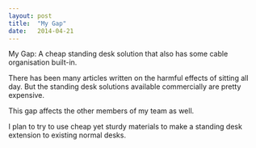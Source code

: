 ```yaml
---
layout: post
title:  "My Gap"
date:   2014-04-21
---
```


<p>My Gap: A cheap standing desk solution that also has some cable organisation built-in.</p>
<p>There has been many articles written on the harmful effects of sitting all day. But the standing desk solutions available commercially are pretty expensive.</p>
<p>This gap affects the other members of my team as well.</p>
<p>I plan to try to use cheap yet sturdy materials to make a standing desk extension to existing normal desks.</p>

